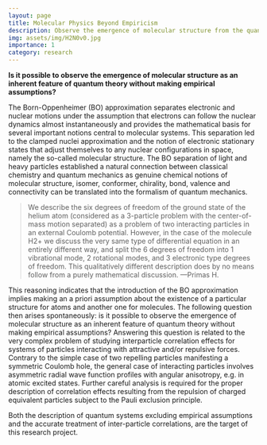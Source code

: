 ```yaml
---
layout: page
title: Molecular Physics Beyond Empiricism
description: Observe the emergence of molecular structure from the quantum theory
img: assets/img/H2N0v0.jpg
importance: 1
category: research
---
```


**Is it possible to observe the emergence of molecular structure as an inherent feature of quantum theory without making empirical assumptions?**

The Born-Oppenheimer (BO) approximation separates electronic and nuclear motions under the assumption 
that electrons can follow the nuclear dynamics almost instantaneously and provides the mathematical 
basis for several important notions central to molecular systems. 
This separation led to the clamped nuclei approximation and the notion of electronic stationary states 
that adjust themselves to any nuclear configurations in space, namely the so-called molecular structure. 
The BO separation of light and heavy particles established a natural connection between classical 
chemistry and quantum mechanics as genuine chemical notions of molecular structure, isomer, conformer, 
chirality, bond, valence and connectivity can be translated into the formalism of quantum mechanics.

> We describe the six degrees of freedom of the ground state of the helium atom
(considered as a 3-particle problem with the center-of-mass motion separated)
as a problem of two interacting particles in an external Coulomb potential.
However, in the case of the molecule H2+ we discuss the very same type of
differential equation in an entirely different way, and split the 6 degrees of
freedom into 1 vibrational mode, 2 rotational modes, and 3 electronic type
degrees of freedom. This qualitatively different description does by no means
follow from a purely mathematical discussion.
> —Primas H.

This reasoning indicates that the introduction of the BO approximation implies making an a priori 
assumption about the existence of a particular structure for atoms and another one for molecules. 
The following question then arises spontaneously: is it possible to observe the emergence of 
molecular structure as an inherent feature of quantum theory without making empirical assumptions? 
Answering this question is related to the very complex problem of studying interparticle 
correlation effects for systems of particles interacting with attractive and/or repulsive forces. 
Contrary to the simple case of two repelling particles manifesting a symmetric Coulomb hole, 
the general case of interacting particles involves asymmetric radial wave function profiles 
with angular anisotropy, e.g. in atomic excited states.
Further careful analysis is required for the proper description of correlation effects resulting 
from the repulsion of charged equivalent particles subject to the Pauli exclusion principle. 

Both the description of quantum systems excluding empirical assumptions and the accurate 
treatment of inter-particle correlations, are the target of this research project.




